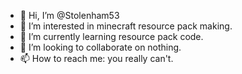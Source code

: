- 👋 Hi, I’m @Stolenham53
- 👀 I’m interested in minecraft resource pack making.
- 🌱 I’m currently learning resource pack code.
- 💞️ I’m looking to collaborate on nothing.
- 📫 How to reach me: you really can't.

<!---
Stolenham53/Stolenham53 is a ✨ special ✨ repository because its `README.md` (this file) appears on your GitHub profile.
You can click the Preview link to take a look at your changes.
--->
